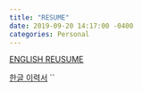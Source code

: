 ```yaml
---
title: "RESUME"
date: 2019-09-20 14:17:00 -0400
categories: Personal
---
```

[ENGLISH REUSUME](https://github.com/onteeae/onteeae.github.io/raw/master/cv_JaeLee_eng.docx)

[한글 이력서](https://github.com/onteeae/onteeae.github.io/raw/master/cv_JaeLee_kor.docx)
``

